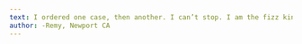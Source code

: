```yaml
---
text: I ordered one case, then another. I can’t stop. I am the fizz king.
author: -Remy, Newport CA
---
```

